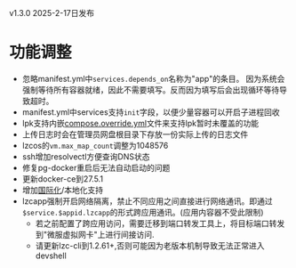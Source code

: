 v1.3.0 2025-2-17日发布

# 功能调整

- 忽略manifest.yml中`services.depends_on`名称为"app"的条目。
  因为系统会强制等待所有容器就绪，因此不需要填写。反而因为填写后会出现循环等待导致超时。
- manifest.yml中services支持`init`字段，以便少量容器可以开启子进程回收
- lpk支持内嵌[compose.override.yml](../advanced-compose-override.md)文件来支持lpk暂时未覆盖的功能
- 上传日志时会在管理员网盘根目录下存放一份实际上传的日志文件
- lzcos的`vm.max_map_count`调整为1048576
- ssh增加resolvectl方便查询DNS状态
- 修复pg-docker重启后无法自动启动的问题
- 更新docker-ce到27.5.1
- 增加[国际化](../spec/manifest#i18n)/本地化支持
- lzcapp强制开启网络隔离，禁止不同应用之间直接进行网络通讯。即通过`$service.$appid.lzcapp`的形式跨应用通讯。(应用内容器不受此限制)
  - 若之前配置了跨应用访问，需要迁移到端口转发工具上，将目标端口转发到"微服虚拟网卡"上进行间接访问.
  - 请更新lzc-cli到1.2.61+,否则可能因为老版本机制导致无法正常进入devshell
